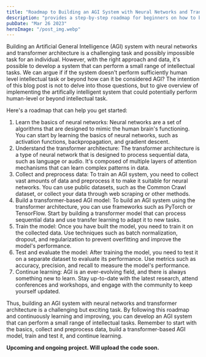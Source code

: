 ```yaml
---
title: "Roadmap to Building an AGI System with Neural Networks and Transformer Architecture for Beginners"
description: "provides a step-by-step roadmap for beginners on how to build an Artificial General Intelligence (AGI) system using neural networks and transformer architecture..."
pubDate: "Mar 26 2023"
heroImage: "/post_img.webp"
---
```

Building an Artificial General Intelligence (AGI) system with neural networks and transformer architecture is a challenging task and possibly impossible task for an individual. However, with the right approach and data, it's possible to develop a system that can perform a small range of intellectual tasks. We can argue if if the system doesn't perform sufficiently human level intellectual task or beyond how can it be considered AGI? The intention of this blog post is not to delve into those questions, but to give overview of implementing the artifically intelligent system that could potentially perform human-level or beyond intellectual task.

Here's a roadmap that can help you get started:

1. Learn the basics of neural networks: Neural networks are a set of algorithms that are designed to mimic the human brain's functioning. You can start by learning the basics of neural networks, such as activation functions, backpropagation, and gradient descent.
2. Understand the transformer architecture: The transformer architecture is a type of neural network that is designed to process sequential data, such as language or audio. It's composed of multiple layers of attention mechanisms that can learn complex patterns in data.
3. Collect and preprocess data: To train an AGI system, you need to collect vast amounts of data and preprocess it to make it suitable for neural networks. You can use public datasets, such as the Common Crawl dataset, or collect your data through web scraping or other methods.
4. Build a transformer-based AGI model: To build an AGI system using the transformer architecture, you can use frameworks such as PyTorch or TensorFlow. Start by building a transformer model that can process sequential data and use transfer learning to adapt it to new tasks.
5. Train the model: Once you have built the model, you need to train it on the collected data. Use techniques such as batch normalization, dropout, and regularization to prevent overfitting and improve the model's performance.
6. Test and evaluate the model: After training the model, you need to test it on a separate dataset to evaluate its performance. Use metrics such as accuracy, precision, and recall to measure the model's performance.
7. Continue learning: AGI is an ever-evolving field, and there is always something new to learn. Stay up-to-date with the latest research, attend conferences and workshops, and engage with the community to keep yourself updated.

Thus, building an AGI system with neural networks and transformer architecture is a challenging but exciting task. By following this roadmap and continuously learning and improving, you can develop an AGI system that can perform a small range of intellectual tasks. Remember to start with the basics, collect and preprocess data, build a transformer-based AGI model, train and test it, and continue learning.

**Upcoming and ongoing project. Will upload the code soon.**
